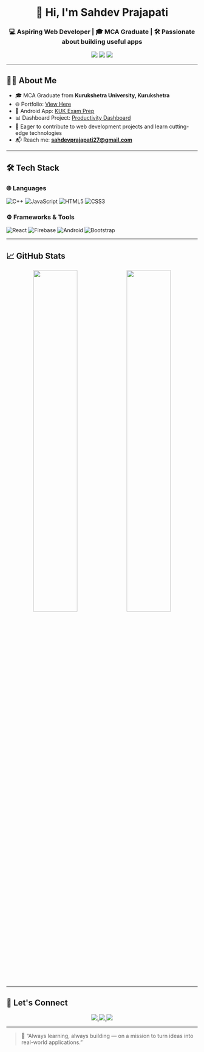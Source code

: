 <h1 align="center">👋 Hi, I'm Sahdev Prajapati</h1>
<h3 align="center">💻 Aspiring Web Developer | 🎓 MCA Graduate | 🛠️ Passionate about building useful apps</h3>

<p align="center">
  <a href="https://github.com/SahdevPrajapati18"><img src="https://img.shields.io/badge/GitHub-181717?style=flat&logo=github&logoColor=white" /></a>
  <a href="mailto:sahdevprajapati27@gmail.com"><img src="https://img.shields.io/badge/Gmail-D14836?style=flat&logo=gmail&logoColor=white" /></a>
  <a href="https://www.linkedin.com/in/sahdev-prajapati/"><img src="https://img.shields.io/badge/LinkedIn-0077B5?style=flat&logo=linkedin&logoColor=white" /></a>
</p>

---

## 🧑‍🎓 About Me

- 🎓 MCA Graduate from **Kurukshetra University, Kurukshetra**
- 🌐 Portfolio: [View Here](https://sahdevprajapati.netlify.app/)
- 📱 Android App: [KUK Exam Prep](https://github.com/SahdevPrajapati18/kukexamprep)
- 📊 Dashboard Project: [Productivity Dashboard](https://github.com/SahdevPrajapati18/productivity-dashboard)
- 🚀 Eager to contribute to web development projects and learn cutting-edge technologies
- 📬 Reach me: **sahdevprajapati27@gmail.com**

---

## 🛠️ Tech Stack

### 🌐 Languages
![C++](https://img.shields.io/badge/C++-00599C?style=flat&logo=c%2B%2B&logoColor=white)
![JavaScript](https://img.shields.io/badge/JavaScript-F7DF1E?style=flat&logo=javascript&logoColor=black)
![HTML5](https://img.shields.io/badge/HTML5-E34F26?style=flat&logo=html5&logoColor=white)
![CSS3](https://img.shields.io/badge/CSS3-1572B6?style=flat&logo=css3&logoColor=white)

### ⚙️ Frameworks & Tools
![React](https://img.shields.io/badge/React-20232A?style=flat&logo=react&logoColor=61DAFB)
![Firebase](https://img.shields.io/badge/Firebase-FFCA28?style=flat&logo=firebase&logoColor=black)
![Android](https://img.shields.io/badge/Android-3DDC84?style=flat&logo=android&logoColor=white)
![Bootstrap](https://img.shields.io/badge/Bootstrap-7952B3?style=flat&logo=bootstrap&logoColor=white)

---

## 📈 GitHub Stats

<p align="center">
  <img src="https://github-readme-stats.vercel.app/api?username=SahdevPrajapati18&show_icons=true&theme=tokyonight" width="48%" />
  <img src="https://github-readme-streak-stats.herokuapp.com/?user=SahdevPrajapati18&theme=tokyonight" width="48%" />
</p>

---

## 🔗 Let's Connect

<p align="center">
  <a href="https://www.linkedin.com/in/sahdev-prajapati/" target="_blank">
    <img src="https://img.shields.io/badge/LinkedIn-blue?style=for-the-badge&logo=linkedin" />
  </a>
  <a href="mailto:sahdevprajapati27@gmail.com">
    <img src="https://img.shields.io/badge/Gmail-red?style=for-the-badge&logo=gmail&logoColor=white" />
  </a>
  <a href="https://github.com/SahdevPrajapati18">
    <img src="https://img.shields.io/badge/GitHub-black?style=for-the-badge&logo=github" />
  </a>
</p>

---

> 🧠 “Always learning, always building — on a mission to turn ideas into real-world applications.”


